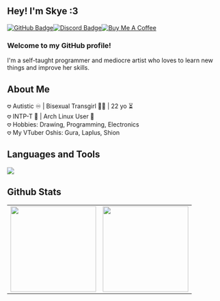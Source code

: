 ## Hey! I'm Skye :3

[![GitHub Badge](https://img.shields.io/badge/GitHub-181717?logo=github&logoColor=fff&style=for-the-badge)](https://github.com/SkyeUwU)[![Discord Badge](https://img.shields.io/badge/Discord-5865F2?logo=discord&logoColor=fff&style=for-the-badge)](https://discord.com/users/679270448931930145)[![Buy Me A Coffee](https://img.shields.io/badge/Buy%20Me%20A%20Coffee-FFDD00?style=for-the-badge&logo=buymeacoffee&logoColor=black)](https://www.buymeacoffee.com/skyethedoggy)

### Welcome to my GitHub profile!
I'm a self-taught programmer and mediocre artist who loves to learn new things and improve her skills.

## About Me
𖹭 Autistic ♾️ | Bisexual Transgirl 🏳️‍⚧️ | 22 yo ⏳</br>
𖹭 INTP-T 💭 | Arch Linux User 🐧</br>
𖹭 Hobbies: Drawing, Programming, Electronics</br>
𖹭 My VTuber Oshis: Gura, Laplus, Shion</br>

## Languages and Tools
<img src="https://skillicons.dev/icons?i=discord,bots,arch,linux,md,vscode,git,github,nodejs,react,vite,raspberrypi,js,ts,py,html,css,sass,tailwind">

## Github Stats  
<table>
  <tr>
    <td width="50%">
      <div>
        <img height="200px" src="https://github-readme-stats.vercel.app/api?username=SkyeUwU&show_icons=true&count_private=true&hide_border=true&theme=onedark" />
      </div>
    </td>
    <td width="50%">
      <div>
        <img height="200px" src="https://github-readme-stats.vercel.app/api/top-langs/?username=SkyeUwU&hide_border=true&layout=compact&theme=onedark" />
      </div>
    </td>
  </tr>
</table>
